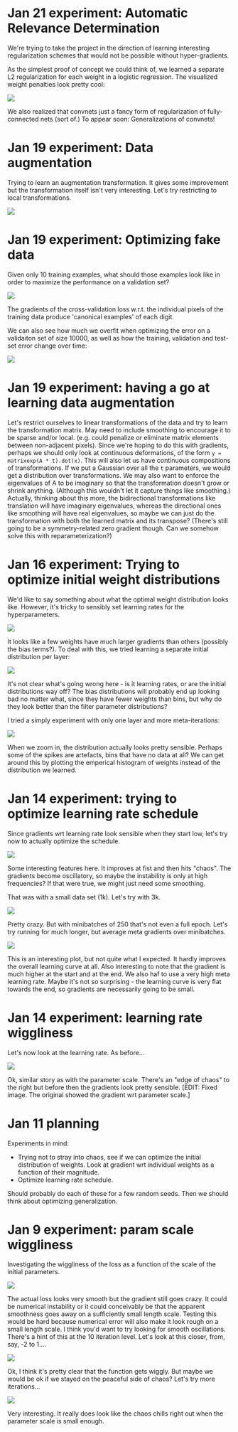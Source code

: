 # Jan 21 experiment: Automatic Relevance Determination

We're trying to take the project in the direction of learning interesting regularization schemes that would not be possible without hyper-gradients.

As the simplest proof of concept we could think of, we learned a separate L2 regularization for each weight in a logistic regression.  The visualized weight penalties look pretty cool:

![](experiments/Jan_21_nn_ard/1/fig.png)

We also realized that convnets just a fancy form of regularization of fully-connected nets (sort of.)
To appear soon: Generalizations of convnets!


# Jan 19 experiment: Data augmentation

Trying to learn an augmentation transformation. It gives some improvement but
the transformation itself isn't very interesting. Let's try restricting to local
transformations.

![](experiments/Jan_19_nearest_neighbors_augmentation/1/fig.png)

# Jan 19 experiment: Optimizing fake data

Given only 10 training examples, what should those examples look like in order to maximize the performance on a validation set?

![](experiments/Jan_19_optimize_data/1/fig.png)

The gradients of the cross-validation loss w.r.t. the individual pixels of the training data produce 'canonical examples' of each digit.

We can also see how much we overfit when optimizing the error on a validaiton set of size 10000, as well as how the training, validation and test-set error change over time:

![](experiments/Jan_19_optimize_data/3/fig.png)

# Jan 19 experiment: having a go at learning data augmentation

Let's restrict ourselves to linear transformations of the data and try to learn
the transformation matrix. May need to include smoothing to encourage it to be
sparse and/or local. (e.g. could penalize or eliminate matrix elements between
non-adjacent pixels). Since we're hoping to do this with gradients, perhaps we
should only look at continuous deformations, of the form `y = matrixexp(A *
t).dot(x)`. This will also let us have continuous compositions of
transformations. If we put a Gaussian over all the `t` parameters, we would get
a distribution over transformations. We may also want to enforce the eigenvalues
of A to be imaginary so that the transformation doesn't grow or shrink
anything. (Although this wouldn't let it capture things like smoothing.)
Actually, thinking about this more, the bidirectional transformations like
translation will have imaginary eigenvalues, whereas the directional ones like
smoothing will have real eigenvalues, so maybe we can just do the transformation
with both the learned matrix and its transpose? (There's still going to be a
symmetry-related zero gradient though. Can we somehow solve this with
reparameterization?)

# Jan 16 experiment: Trying to optimize initial weight distributions

We'd like to say something about what the optimal weight distribution looks like.  However, it's tricky to sensibly set learning rates for the hyperparameters.

![](experiments/Jan_16_optimize_initial_dist/1/fig.png)

It looks like a few weights have much larger gradients than others (possibly the bias terms?).
To deal with this, we tried learning a separate initial distribution per layer:

![](experiments/Jan_16_optimize_initial_dist/2/fig.png)

It's not clear what's going wrong here - is it learning rates, or are the initial distributions way off?
The bias distributions will probably end up looking bad no matter what, since they have fewer weights than bins, but why do they look better than the filter parameter distributions?

I tried a simply experiment with only one layer and more meta-iterations:

![](experiments/Jan_16_optimize_initial_dist/3/fig.png)

When we zoom in, the distribution actually looks pretty sensible. Perhaps some of the spikes are artefacts, bins that have no data at all?  We can get around this by plotting the emperical histogram of weights instead of the distribution we learned.

# Jan 14 experiment: trying to optimize learning rate schedule

Since gradients wrt learning rate look sensible when they start low, let's try
now to actually optimize the schedule.

![](experiments/Jan_15_optimize_learning_rate_schedule/1/fig.png)

Some interesting features here. It improves at fist and then hits "chaos". The
gradients become oscillatory, so maybe the instability is only at high
frequencies? If that were true, we might just need some smoothing.

That was with a small data set (1k). Let's try with 3k.

![](experiments/Jan_15_optimize_learning_rate_schedule/2/fig.png)

Pretty crazy. But with minibatches of 250 that's not even a full epoch. Let's
try running for much longer, but average meta gradients over minibatches.

![](experiments/Jan_15_optimize_learning_rate_schedule/3/fig.png)

This is an interesting plot, but not quite what I expected. It hardly improves
the overall learning curve at all. Also interesting to note that the gradient is
much higher at the start and at the end. We also haf to use a very high meta
learning rate. Maybe it's not so surprising - the learning curve is very flat
towards the end, so gradients are necessarily going to be small.

<!---  ./experiments/Jan_14_learning_rate_wiggliness/README.md --->
# Jan 14 experiment: learning rate wiggliness
Let's now look at the learning rate. As before...

![](experiments/Jan_14_learning_rate_wiggliness/1/fig.png)

Ok, similar story as with the parameter scale. There's an "edge of chaos" to the
right but before then the gradients look pretty
sensible. [EDIT: Fixed image. The original showed the gradient wrt parameter scale.]

# Jan 11 planning

Experiments in mind:

* Trying not to stray into chaos, see if we can optimize the initial
  distribution of weights. Look at gradient wrt individual weights
  as a function of their magnitude.
* Optimize learning rate schedule.

Should probably do each of these for a few random seeds. Then we should think
about optimizing generalization.

<!---  ./experiments/Jan_9_param_scale_wiggliness/README.md --->
# Jan 9 experiment: param scale wiggliness

Investigating the wiggliness of the loss as a function of the scale of
the initial parameters.

![](experiments/Jan_9_param_scale_wiggliness/1/fig.png)

The actual loss looks very smooth but the gradient still goes
crazy. It could be numerical instability or it could conceivably be
that the apparent smoothness goes away on a sufficiently small length
scale. Testing this would be hard because numerical error will also
make it look rough on a small length scale. I think you'd want to try
looking for smooth oscillations. There's a hint of this at the 10
iteration level. Let's look at this closer, from, say, -2 to 1....

![](experiments/Jan_9_param_scale_wiggliness/2/fig.png)

Ok, I think it's pretty clear that the function gets wiggly. But maybe
we would be ok if we stayed on the peaceful side of chaos? Let's try
more iterations...

![](experiments/Jan_9_param_scale_wiggliness/3/fig.png)

Very interesting. It really does look like the chaos chills right out
when the parameter scale is small enough.

